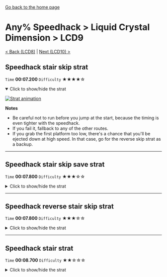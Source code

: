 [Go back to the home page](https://github.com/Doublevil/scbspeedrun)

# Any% Speedhack > Liquid Crystal Dimension > LCD9

[< Back (LCD8)](https://github.com/Doublevil/scbspeedrun/blob/main/levels/any_sh/LCD/LCD8.md) | [Next (LCD10) >](https://github.com/Doublevil/scbspeedrun/blob/main/levels/any_sh/LCD/LCD10.md)

## Speedhack stair skip strat

`Time` **00:07.200** `Difficulty` ★★★★☆
<details open>
  <summary>Click to show/hide the strat</summary>

  [![Strat animation](https://github.com/Doublevil/scbspeedrun/blob/main/media/levels/LCD/LCD9_S_StairSkip.webp)](https://github.com/Doublevil/scbspeedrun/blob/main/media/levels/LCD/LCD9_S_StairSkip.mp4?raw=true)

  **Notes**
  - Be careful not to run before you jump at the start, because the timing is even tighter with the speedhack.
  - If you fail it, fallback to any of the other routes.
  - If you grab the first platform too low, there's a chance that you'll be ejected down at high speed. In that case, go for the reverse skip strat as a backup.
</details>

---
## Speedhack stair skip save strat

`Time` **00:07.800** `Difficulty` ★★★☆☆
<details>
  <summary>Click to show/hide the strat</summary>

  [![Strat animation](https://github.com/Doublevil/scbspeedrun/blob/main/media/levels/LCD/LCD9_S_StairSkipSave.webp)](https://github.com/Doublevil/scbspeedrun/blob/main/media/levels/LCD/LCD9_S_StairSkipSave.mp4?raw=true)

  **Notes**
  - This can be used to recover from a failed stair skip, or as an easier alternative.
</details>

---
## Speedhack reverse stair skip strat

`Time` **00:07.800** `Difficulty` ★★★☆☆
<details>
  <summary>Click to show/hide the strat</summary>

  [![Strat animation](https://github.com/Doublevil/scbspeedrun/blob/main/media/levels/LCD/LCD9_S_ReverseStairSkip.webp)](https://github.com/Doublevil/scbspeedrun/blob/main/media/levels/LCD/LCD9_S_ReverseStairSkip.mp4?raw=true)

  **Notes**
  - This can be used to recover from a failed stair skip, or as an easier alternative.
</details>

---
## Speedhack stair strat

`Time` **00:08.700** `Difficulty` ★★☆☆☆
<details>
  <summary>Click to show/hide the strat</summary>

  [![Strat animation](https://github.com/Doublevil/scbspeedrun/blob/main/media/levels/LCD/LCD9_S_Strat.webp)](https://github.com/Doublevil/scbspeedrun/blob/main/media/levels/LCD/LCD9_S_Strat.mp4?raw=true)

  **Notes**
  - The difficult part here with the speedhack is stabilizing between the two ink glitch rectangles at the start, just because the speedhack is so fast.
</details>
